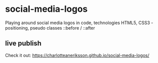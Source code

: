 # social-media-logos

Playing around social media logos in code,
technologies HTML5, CSS3 - positioning, pseudo classes ::before / ::after

## live publish
Check it out:  https://charlotteaneriksson.github.io/social-media-logos/

